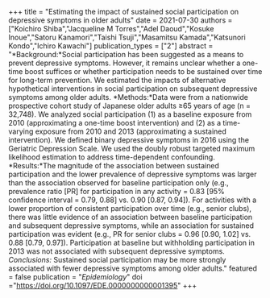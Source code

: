 +++
title = "Estimating the impact of sustained social participation on depressive symptoms in older adults"
date = 2021-07-30
authors = ["Koichiro Shiba","Jacqueline M Torres","Adel Daoud","Kosuke Inoue","Satoru Kanamori","Taishi Tsuji","Masamitsu Kamada","Katsunori Kondo","Ichiro Kawachi"]
publication_types = ["2"]
abstract = "*Background:*Social participation has been suggested as a means to prevent depressive symptoms. However, it remains unclear whether a one-time boost suffices or whether participation needs to be sustained over time for long-term prevention. We estimated the impacts of alternative hypothetical interventions in social participation on subsequent depressive symptoms among older adults. *Methods:*Data were from a nationwide prospective cohort study of Japanese older adults ≥65 years of age (n = 32,748). We analyzed social participation (1) as a baseline exposure from 2010 (approximating a one-time boost intervention) and (2) as a time-varying exposure from 2010 and 2013 (approximating a sustained intervention). We defined binary depressive symptoms in 2016 using the Geriatric Depression Scale. We used the doubly robust targeted maximum likelihood estimation to address time-dependent confounding. *Results:*The magnitude of the association between sustained participation and the lower prevalence of depressive symptoms was larger than the association observed for baseline participation only (e.g., prevalence ratio [PR] for participation in any activity = 0.83 [95% confidence interval = 0.79, 0.88] vs. 0.90 [0.87, 0.94]). For activities with a lower proportion of consistent participation over time (e.g., senior clubs), there was little evidence of an association between baseline participation and subsequent depressive symptoms, while an association for sustained participation was evident (e.g., PR for senior clubs = 0.96 [0.90, 1.02] vs. 0.88 [0.79, 0.97]). Participation at baseline but withholding participation in 2013 was not associated with subsequent depressive symptoms. *Conclusions:* Sustained social participation may be more strongly associated with fewer depressive symptoms among older adults."
featured = false
publication = "*Epidemiology*"
doi ="https://doi.org/10.1097/EDE.0000000000001395"
+++

